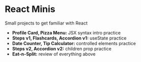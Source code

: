 # React Minis

Small projects to get familiar with React

- **Profile Card, Pizza Menu:** JSX syntax intro practice
- **Steps v1, Flashcards, Accordion v1:** useState practice
- **Date Counter, Tip Calculator:** controlled elements practice
- **Steps v2, Accordion v2:** children prop practice
- **Eat-n-Split:** review of everything above
